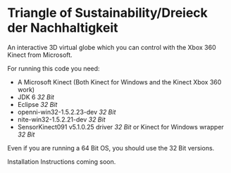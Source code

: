 ﻿Triangle of Sustainability/Dreieck der Nachhaltigkeit
=====================================================

An interactive 3D virtual globe which you can control with the Xbox 360 Kinect from Microsoft.

For running this code you need:
* A Microsoft Kinect (Both Kinect for Windows and the Kinect Xbox 360 work)
* JDK 6 *32 Bit*
* Eclipse *32 Bit*
* openni-win32-1.5.2.23-dev *32 Bit*
* nite-win32-1.5.2.21-dev *32 Bit*
* SensorKinect091 v5.1.0.25 driver *32 Bit* or Kinect for Windows wrapper *32 Bit*

Even if you are running a 64 Bit OS, you should use the 32 Bit versions.

Installation Instructions coming soon.